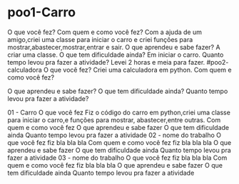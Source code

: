 # poo1-Carro
O que você fez?
Com quem e como você fez?
Com a ajuda de um amigo,criei uma classe para iniciar o carro e criei funções para mostrar,abastecer,mostrar,entrar e sair. 
O que aprendeu e sabe fazer?
A criar uma classe.
O que tem dificuldade ainda?
Em iniciar o carro.
Quanto tempo levou pra fazer a atividade?
Levei 2 horas e meia para fazer.
#poo2- calculadora
O que você fez?
Criei uma calculadora em python.
Com quem e como você fez?

O que aprendeu e sabe fazer?
O que tem dificuldade ainda?
Quanto tempo levou pra fazer a atividade?

01 - Carro
O que você fez
Fiz o código do carro em python,criei uma classe para iniciar o carro,e funções para mostrar, abastecer,entre outras.
Com quem e como você fez
O que aprendeu e sabe fazer
O que tem dificuldade ainda
Quanto tempo levou pra fazer a atividade
02 - nome do trabalho
O que você fez
fiz bla bla bla
Com quem e como você fez
fiz bla bla bla
O que aprendeu e sabe fazer
O que tem dificuldade ainda
Quanto tempo levou pra fazer a atividade
03 - nome do trabalho
O que você fez
fiz bla bla bla
Com quem e como você fez
fiz bla bla bla
O que aprendeu e sabe fazer
O que tem dificuldade ainda
Quanto tempo levou pra fazer a atividade
